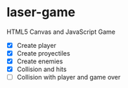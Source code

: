 # laser-game
HTML5 Canvas and JavaScript Game

- [X] Create player
- [X] Create proyectiles
- [X] Create enemies
- [X] Collision and hits
- [ ] Collision with player and game over